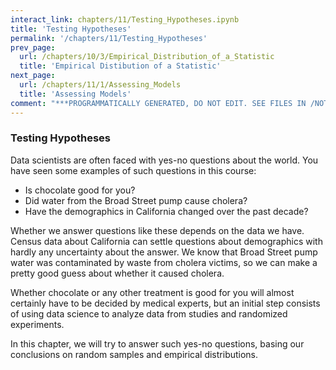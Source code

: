 ```yaml
---
interact_link: chapters/11/Testing_Hypotheses.ipynb
title: 'Testing Hypotheses'
permalink: '/chapters/11/Testing_Hypotheses'
prev_page:
  url: /chapters/10/3/Empirical_Distribution_of_a_Statistic
  title: 'Empirical Distibution of a Statistic'
next_page:
  url: /chapters/11/1/Assessing_Models
  title: 'Assessing Models'
comment: "***PROGRAMMATICALLY GENERATED, DO NOT EDIT. SEE FILES IN /NOTEBOOKS***"
---
```


### Testing Hypotheses

Data scientists are often faced with yes-no questions about the world. You have seen some examples of such questions in this course:

- Is chocolate good for you?
- Did water from the Broad Street pump cause cholera?
- Have the demographics in California changed over the past decade?

Whether we answer questions like these depends on the data we have. Census data about California can settle questions about demographics with hardly any uncertainty about the answer. We know that Broad Street pump water was contaminated by waste from cholera victims, so we can make a pretty good guess about whether it caused cholera. 

Whether chocolate or any other treatment is good for you will almost certainly have to be decided by medical experts, but an initial step consists of using data science to analyze data from studies and randomized experiments. 

In this chapter, we will try to answer such yes-no questions, basing our conclusions on random samples and empirical distributions. 
